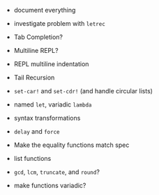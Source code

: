 - document everything
- investigate problem with `letrec`


- Tab Completion?
- Multiline REPL?
- REPL multiline indentation
- Tail Recursion
- `set-car!` and `set-cdr!` (and handle circular lists)
- named `let`, variadic `lambda`
- syntax transformations
- `delay` and `force`


- Make the equality functions match spec
- list functions
- `gcd`, `lcm`, `truncate`, and `round`?
- make functions variadic?

